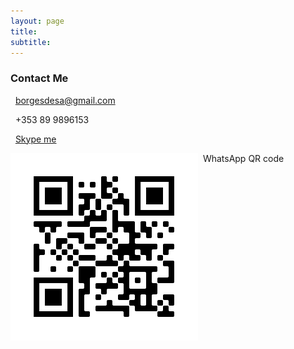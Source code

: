 ```yaml
---
layout: page
title:
subtitle: 
---
```


<script src="https://kit.fontawesome.com/9bce3c5b69.js" crossorigin="anonymous"></script>

### **Contact Me**
<p><i class="fas fa-envelope"></i>&nbsp;&nbsp;<a href="mailto:borgesdesa@gmail.com">borgesdesa@gmail.com</a> </p>
<p><i class="fas fa-mobile-alt"></i>&nbsp;&nbsp;+353 89 9896153 
<p><i class="fab fa-skype"></i>&nbsp;&nbsp;<a href="skype:brunsborgs?chat">Skype me</a></p> 
<p><i class="fab fa-whatsapp"></i>&nbsp;&nbsp;WhatsApp QR code

<img src="https://github.com/borgesdesa/borgesdesa.github.io/blob/master/assets/img/qrwhatsapp.png?raw=true" align="left">

</p>